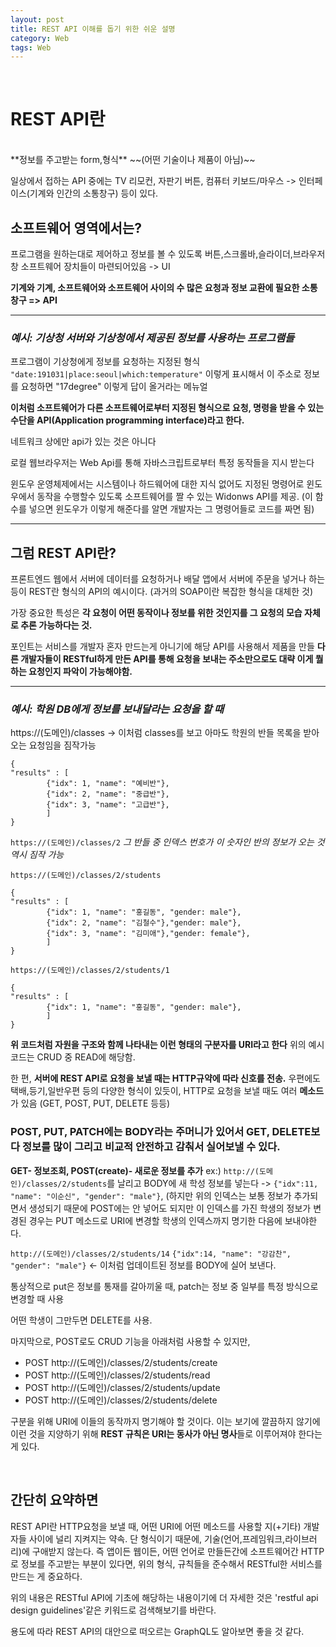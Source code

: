 ```yaml
---
layout: post
title: REST API 이해를 돕기 위한 쉬운 설명
category: Web
tags: Web
---
```


<br>

# REST API란

<br>
**정보를 주고받는 form,형식**
~~(어떤 기술이나 제품이 아님)~~

일상에서 접하는 API 중에는
TV 리모컨, 자판기 버튼, 컴퓨터 키보드/마우스 -> 인터페이스(기계와 인간의 소통창구) 등이 있다.

## 소프트웨어 영역에서는?

프로그램을 원하는대로 제어하고 정보를 볼 수 있도록
버튼,스크롤바,슬라이더,브라우저 창 소프트웨어 장치들이 마련되어있음 -> UI

**기계와 기계, 소프트웨어와 소프트웨어 사이의 수 많은 요청과 정보 교환에 필요한 소통창구 => API**

---

### _예시: 기상청 서버와 기상청에서 제공된 정보를 사용하는 프로그램들_

프로그램이 기상청에게 정보를 요청하는 지정된 형식
`"date:191031|place:seoul|which:temperature"`
이렇게 표시해서 이 주소로 정보를 요청하면 "17degree" 이렇게 답이 올거라는 메뉴얼

**이처럼 소프트웨어가 다른 소프트웨어로부터 지정된 형식으로 요청, 명령을 받을 수 있는 수단을 API(Application programming interface)라고 한다.**

네트워크 상에만 api가 있는 것은 아니다

로컬 웹브라우저는 Web Api를 통해 자바스크립트로부터 특정 동작들을 지시 받는다

윈도우 운영체제에서는 시스템이나 하드웨어에 대한 지식 없어도
지정된 명령어로 윈도우에서 동작을 수행할수 있도록 소프트웨어를 짤 수 있는 Widonws API를 제공. (이 함수를 넣으면 윈도우가 이렇게 해준다를 알면 개발자는 그 명령어들로 코드를 짜면 됨)

---

## 그럼 REST API란?

프론트엔드 웹에서 서버에 데이터를 요청하거나
배달 앱에서 서버에 주문을 넣거나 하는 등이
REST란 형식의 API의 예시이다. (과거의 SOAP이란 복잡한 형식을 대체한 것)

가장 중요한 특성은 **각 요청이 어떤 동작이나 정보를 위한 것인지를 그 요청의 모습 자체로 추론 가능하다는 것.**

포인트는 서비스를 개발자 혼자 만드는게 아니기에
해당 API를 사용해서 제품을 만들 **다른 개발자들이 RESTful하게 만든 API를 통해 요청을 보내는 주소만으로도 대략 이게 뭘하는 요청인지 파악이 가능해야함.**

---

### _예시: 학원 DB에게 정보를 보내달라는 요청을 할 때_

https://(도메인)/classes -> 이처럼 classes를 보고 아마도 학원의 반들 목록을 받아오는 요청임을 짐작가능

```
{
"results" : [
		{"idx": 1, "name": "예비반"},
		{"idx": 2, "name": "중급반"},
		{"idx": 3, "name": "고급반"},
	    ]
}
```

`https://(도메인)/classes/2`
_그 반들 중 인덱스 번호가 이 숫자인 반의 정보가 오는 것 역시 짐작 가능_

`https://(도메인)/classes/2/students`

```
{
"results" : [
		{"idx": 1, "name": "홍길동", "gender: male"},
		{"idx": 2, "name": "김철수"},"gender: male"},
		{"idx": 3, "name": "김미애"},"gender: female"},
	    ]
}
```

`https://(도메인)/classes/2/students/1`

```
{
"results" : [
		{"idx": 1, "name": "홍길동", "gender: male"},
	    ]
}
```

**위 코드처럼 자원을 구조와 함께 나타내는 이런 형태의 구분자를 URI라고 한다**
위의 예시코드는 CRUD 중 READ에 해당함.

한 편, **서버에 REST API로 요청을 보낼 때는 HTTP규약에 따라 신호를 전송.**
우편에도 택배,등기,일반우편 등의 다양한 형식이 있듯이, HTTP로 요청을 보낼 때도 여러 **메소드**가 있음 (GET, POST, PUT, DELETE 등등)

### POST, PUT, PATCH에는 BODY라는 주머니가 있어서 GET, DELETE보다 정보를 많이 그리고 비교적 안전하고 감춰서 실어보낼 수 있다.

**GET- 정보조회, POST(create)- 새로운 정보를 추가**
ex:) `http://(도메인)/classes/2/students`를 날리고 BODY에 새 학성 정보를 넣는다 -> `{"idx":11, "name": "이순신", "gender": "male"}`,
(하지만 위의 인덱스는 보통 정보가 추가되면서 생성되기 때문에 POST에는 안 넣어도 되지만 이 인덱스를 가진 학생의 정보가 변경된 경우는 PUT 메소드로 URI에 변경할 학생의 인덱스까지 명기한 다음에 보내야한다.

`http://(도메인)/classes/2/students/14`
`{"idx":14, "name": "강감찬", "gender": "male"}` <- 이처럼 업데이트된 정보를 BODY에 실어 보낸다.

통상적으로 put은 정보를 통재를 갈아끼울 때, patch는 정보 중 일부를 특정 방식으로 변경할 때 사용

어떤 학생이 그만두면 DELETE를 사용.

마지막으로, POST로도 CRUD 기능을 아래처럼 사용할 수 있지만,

- POST http://(도메인)/classes/2/students/create
- POST http://(도메인)/classes/2/students/read
- POST http://(도메인)/classes/2/students/update
- POST http://(도메인)/classes/2/students/delete

구분을 위해 URI에 이들의 동작까지 명기해야 할 것이다.
이는 보기에 깔끔하지 않기에 이런 것을 지양하기 위해 **REST 규칙은 URI는 동사가 아닌 명사**들로 이루어져야 한다는 게 있다.

<br>

## 간단히 요약하면

REST API란 HTTP요청을 보낼 때, 어떤 URI에 어떤 메소드를 사용할 지(+기타) 개발자들 사이에 널리 지켜지는 약속. 단 형식이기 때문에, 기술(언어,프레임워크,라이브러리)에 구애받지 않는다. 즉 앱이든 웹이든, 어떤 언어로 만들든간에 소프트웨어간 HTTP로 정보를 주고받는 부분이 있다면, 위의 형식, 규칙들을 준수해서 RESTful한 서비스를 만드는 게 중요하다.

위의 내용은 RESTful API에 기초에 해당하는 내용이기에
더 자세한 것은 'restful api design guidelines'같은 키워드로 검색해보기를 바란다.

용도에 따라 REST API의 대안으로 떠오르는 GraphQL도 알아보면 좋을 것 같다.
